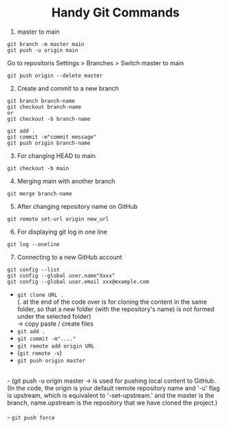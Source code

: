<h1 align="center">Handy Git Commands</h1>

1. master to main
```
git branch -m master main
git push -u origin main
```
Go to repositoris Settings > Branches > Switch master to main

```
git push origin --delete master
```

2. Create and commit to a new branch
```
git branch branch-name
git checkout branch-name
or
git checkout -b branch-name

git add .
git commit -m"commit message"
git push origin branch-name
```

3. For changing HEAD to main
```
git checkout -b main
```
4. Merging main with another branch
```
git merge branch-name
```

5. After changing repository name on GitHub
```
git remote set-url origin new_url
```
6. For displaying git log in one line
```
git log --oneline
```
7. Connecting to a new GitHub account
```
git config --list
git config --global user.name"Xxxx"
git config --global user.email xxx@example.com
```




- <code>git clone URL . </code> <br />
	(. at the end of the code over is for cloning the content in the same folder, so that a new folder (with the repository's name) is not formed under the selected folder)<br />
 -> copy paste / create files<br />
- <code>git add .</code><br />
- <code>git commit -m"...."</code><br />
- <code>git remote add origin URL</code><br />
- (<code>git remote -v</code>)<br />
- <code>git push origin master</code><br />
<br />
- (git push -u origin master -> is used for pushing local content to GitHub.<br />
  (In the code, the origin is your default remote repository name and '-u' flag is upstream, which is equivalent to '-set-upstream.' and the master is the branch, name.upstream is the repository that we have cloned the project.)
  <br/><br/>
- <code>git push force</code><br/>
